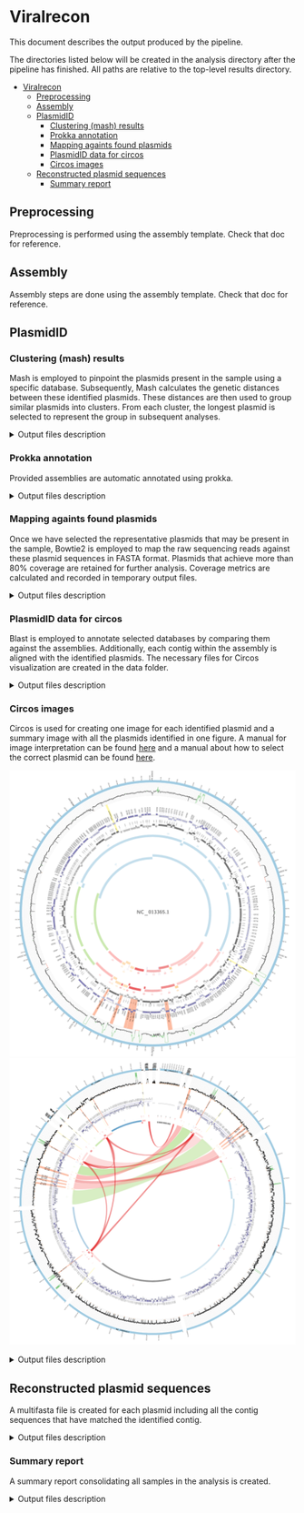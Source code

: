 # Viralrecon

This document describes the output produced by the pipeline.

The directories listed below will be created in the analysis directory after the pipeline has finished. All paths are relative to the top-level results directory.

- [Viralrecon](#viralrecon)
  - [Preprocessing](#preprocessing)
  - [Assembly](#assembly)
  - [PlasmidID](#plasmidid)
    - [Clustering (mash) results](#clustering-mash-results)
    - [Prokka annotation](#prokka-annotation)
    - [Mapping againts found plasmids](#mapping-againts-found-plasmids)
    - [PlasmidID data for circos](#plasmidid-data-for-circos)
    - [Circos images](#circos-images)
  - [Reconstructed plasmid sequences](#reconstructed-plasmid-sequences)
    - [Summary report](#summary-report)

## Preprocessing

Preprocessing is performed using the assembly template. Check that doc for reference.

## Assembly

Assembly steps are done using the assembly template. Check that doc for reference.

## PlasmidID

### Clustering (mash) results

Mash is employed to pinpoint the plasmids present in the sample using a specific database. Subsequently, Mash calculates the genetic distances between these identified plasmids. These distances are then used to group similar plasmids into clusters. From each cluster, the longest plasmid is selected to represent the group in subsequent analyses.

<details>
<summary>Output files description</summary>

`NO_GROUP/kmer`
        - <strong>database.filtered_XX</strong>: Contains identifiers for plasmids identified by Mash that exhibit a distance value greater than a specified threshold (e.g., 0.95).
        - <strong>database.filtered_XX_term.XX.clusters.tab</strong>: A tabulated file listing the clusters of plasmids grouped based on their genetic similarities.
        - <strong>database.filtered_XX_term.XX.representative.fasta</strong>: The FASTA formatted sequence file of the longests plasmids selected as representatives for each cluster.
        - <strong>database.filtered_XX_term.XX.representative.fasta.*.bt2</strong>: Bowtie2 index files for the representative FASTA sequences.
        - <strong>database.filtered_XX_term.fasta</strong>: the FASTA formatted sequences from the plasmids in database.filtered_XX.
        - <strong>database.filtered_XX_term.mash.distances.tab</strong>: Tabulated data of Mash-calculated distances between the filtered plasmid sequences, used for clustering.
        - <strong>database.msh</strong>: The Mash sketch file of the database, which is a compact binary representation of the set of plasmids used for quick distance estimation.
        - <strong>database.screen.tab</strong>: Output file listing the results of the Mash screen operation, which compares the sample against the database to find matching plasmids.
</details>

### Prokka annotation

Provided assemblies are automatic annotated using prokka.

<details>
<summary>Output files description</summary>

`NO_GROUP/database`
Prokka output files can be found [here](https://github.com/tseemann/prokka?tab=readme-ov-file#output-files)
        - SAMPLE_NAME.err  
        - SAMPLE_NAME.fna  
        - SAMPLE_NAME.gff
        - SAMPLE_NAME.gff.renamed
        - SAMPLE_NAME.gff.bed: gff in bed format
        - SAMPLE_NAME.gff.reverse.bed: only reverse genes
        - SAMPLE_NAME.gff.forward.bed: only forward genes
        - SAMPLE_NAME.sqn
        - SAMPLE_NAME.txt
        - SAMPLE_NAME.faa
        - SAMPLE_NAME.fsa
        - SAMPLE_NAME.tbl
        - SAMPLE_NAME.ffn
        - SAMPLE_NAME.gbk
        - SAMPLE_NAME.log
        - SAMPLE_NAME.tsv
</details>

### Mapping againts found plasmids

Once we have selected the representative plasmids that may be present in the sample, Bowtie2 is employed to map the raw sequencing reads against these plasmid sequences in FASTA format. Plasmids that achieve more than 80% coverage are retained for further analysis. Coverage metrics are calculated and recorded in temporary output files.

<details>
<summary>Output files description</summary>

`NO_GROUP/mapping`
        - <strong>SAMPLE_NAME.coverage</strong>: Contains initial coverage bedgraph data for each plasmid
        - <strong>SAMPLE_NAME.coverage_adapted</strong>: Adjusted coverage mean for each plasmid
        - <strong>SAMPLE_NAME.coverage_adapted_clustered</strong>: adjusted coverage mean filtered with more than 80% coverage.
        - <strong>SAMPLE_NAME.coverage_adapted_clustered_ac</strong>: identificator of filtered plasmids
        - <strong>SAMPLE_NAME.coverage_adapted_clustered_percentage</strong>: coverage data for each plasmid in percentaje (1-value)
        - <strong>SAMPLE_NAME.coverage_adapted_filtered_80</strong>: Lists plasmids with coverage exceeding 80%, selected for subsequent analysis.
        - <strong>SAMPLE_NAME.coverage_adapted_filtered_80_term.fasta</strong>: FASTA formatted file containing sequences of plasmids with more than 80% coverage.
        - <strong>SAMPLE_NAME.coverage_adapted_filtered_80_term.fasta.blast.tmp.*</strong>: Temporary BLAST files for sequences that have passed the 80% coverage threshold, used for further comparative analysis.
        - <strong>SAMPLE_NAME.sorted.bam</strong>: BAM file of aligned reads sorted by coordinates.
        - <strong>SAMPLE_NAME.sorted.bam.bai</strong>: Index file for the sorted BAM file, facilitating faster data retrieval.
</details>

### PlasmidID data for circos

Blast is employed to annotate selected databases by comparing them against the assemblies. Additionally, each contig within the assembly is aligned with the identified plasmids. The necessary files for Circos visualization are created in the data folder.

<details>
<summary>Output files description</summary>

`NO_GROUP/SAMPLE_NAME/data`
        - pID_highlights.conf: genes highlights for circos.
        - pID_text_annotation.coordinates: text annotation coordinates for circos.
        - SAMPLE_NAME.bedgraph: bedgraph coverage for each plasmid
        - SAMPLE_NAME.bedgraph_term: filtered bedgraph coverage for each plasmid
        - SAMPLE_NAME.DB.bed: blast result in bed format
        - SAMPLE_NAME.DB.blast: for each annotation database blast result against the assembly
        - SAMPLE_NAME.DB.coordinates: blast result with the coordinates needed for the circos image
        - SAMPLE_NAME.fna.blast.tmp.*: blast tmp database files
        - SAMPLE_NAME.gff.forward.coordinates: gff coordinates for forward genes for annotation track
        - SAMPLE_NAME.gff.reverse.coordinates: gff coordinates for reverse genes for annotation track
        - SAMPLE_NAME.karyotype_individual.txt: karyotype template for each plasmid individual image
        - SAMPLE_NAME.karyotype_summary.txt: karyotype circos file for summary image
        - SAMPLE_NAME.plasmids.bed: blast result plasmids in bed format.
        - SAMPLE_NAME.plasmids.blast: blast result contigs against identified plasmids.
        - SAMPLE_NAME.plasmids.blast.links: blast result for links for contigs that match different plasmids.
        - SAMPLE_NAME.plasmids.complete: complete track information for citcos
        - SAMPLE_NAME.plasmids.links: links for contigs that match different plasmids.
</details>

### Circos images

Circos is used for creating one image for each identified plasmid and a summary image with all the plasmids identified in one figure. A manual for image interpretation can be found [here](https://github.com/BU-ISCIII/plasmidID/wiki/Understanding-the-image:-track-by-track) and a manual about how to select the correct plasmid can be found [here](https://github.com/BU-ISCIII/plasmidID/wiki/How-to-chose-the-right-plasmids).

![plasmidid_image](./images/SEN30_000195995_NC_013365.1.png)
![summary_image](./images/KPN30_000240185_summary.png)

<details>
<summary>Output files description</summary>

`NO_GROUP/images`

- SAMPLE_NAME_PLASMID_individual.circos.conf: circos conf file used for generating the individual image
- SAMPLE_NAME_PLASMID.png: circos image for individual plasmidID
- SAMPLE_NAME_summary.circos.conf: circos conf file used for genering the summary image
- SAMPLE_NAME_summary.png: summary image

</details>

## Reconstructed plasmid sequences

A multifasta file is created for each plasmid including all the contig sequences that have matched the identified contig.

<details>
<summary>Output files description</summary>

`NO_GROUP/fasta_files`

- PLASMID_term.fasta: multifasta file for each plasmid identified in the sample.

</details>

### Summary report

A summary report consolidating all samples in the analysis is created.

<details>
<summary>Output files description</summary>

`NO_GROUP`
- `NO_GROUP_final_results.html`: report with same info as table below that can be viewed using chrome.
- `NO_GROUP_final_results.tab`: plasmid info for each sample.

</details>